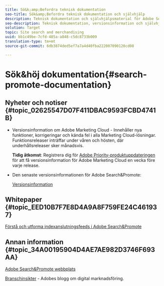 ```yaml
---
title: Sö&k;amp;Befordra teknisk dokumentation
seo-title: Sök&amp;Befordra teknisk dokumentation och självhjälp
description: Teknisk dokumentation och självhjälpsmaterial för Adobe Search&amp;Promote
seo-description: Teknisk dokumentation, versionsinformation och självhjälpsmaterial för Adobe Search&amp;Promote
solution: Target
topic: Site search and merchandising
uuid: bb1c49be-7cfd-485a-a848-c5dc8733b009
translation-type: tm+mt
source-git-commit: 6db3874ded5ef7a7a4d40fba222007090120cd08

---
```



# Sök&amp;höj dokumentation{#search-promote-documentation}

## Nyheter och notiser {#topic_02625547D07F411DBAC9593FCBD4741B}

* Versionsinformation om Adobe Marketing Cloud - Innehåller nya funktioner, korrigeringar och kända fel i alla Marketing Cloud-lösningar. Funktionsreleaser inträffar under våren och hösten, där underhållsreleaser sker månadsvis.

   **Tidig åtkomst**: Registrera dig för [Adobe Priority-produktuppdateringen](https://campaign.adobe.com/webApp/adbePriorityProductSubscribe) för att få versionsinformation för Adobe Marketing Cloud en vecka före varje release.

* Den senaste versionsinformationen för Adobe Search&amp;Promote:

   [Versionsinformation](/help/c-searchpromote-release-notes/c-rn-02-13-18-version-1811.md)

## Whitepaper {#topic_EED10B7F7E8D4A9A8F759FE24C461937}

[Förstå och utforma indexanslutningsfeeds i Adobe Search&amp;Promote](https://marketing.adobe.com/resources/help/en_US/snp/index_connector_feeds.pdf)

## Annan information {#topic_34A00195904D4AE7AE982D3746F693AA}

[Adobe Search&amp;Promote webbplats](https://www.adobe.com/solutions/testing-targeting/search-driven-merchandising.html)

[Branschinsikter](https://blogs.adobe.com/digitalmarketing/) - Adobes blogg om digital marknadsföring.
